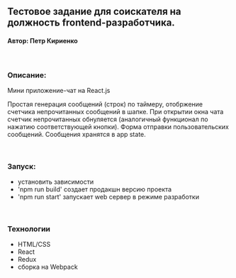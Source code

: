 ## Тестовое задание для соискателя на должность frontend-разработчика.

#### Автор: Петр Кириенко

&nbsp;

### Описание:

Мини приложение-чат на React.js
&nbsp;

Простая генерация сообщений (строк) по таймеру, отобржение счетчика непрочитанных сообщений в шапке. При открытии окна чата счетчик непрочитанных обнуляется (аналогичный функционал по нажатию соответствующей кнопки). Форма отправки пользовательских сообщений. Сообщения хранятся в app state.

&nbsp;

### Запуск:

- установить зависимости
- 'npm run build' создает продакшн версию проекта
- 'npm run start' запускает web сервер в режиме разработки

&nbsp;

### Технологии

- HTML/CSS
- React
- Redux
- сборка на Webpack

